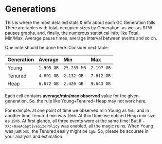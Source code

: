 # Generations

This is where the most detailed stats & info about each GC Generation falls. There are tables with total, occupied sizes by Generation, as well as STW pauses graphs, and, finally, the numerous statistical info, like Total, Min/Max, Average pause times, average interval between events and so on.

One note should be done here. Consider next table:

| Generation | Average | Min | Max |
| :--- | :--- | :--- | :--- |
| Young | `1.995 GB` | `25.255 MB` | `2.197 GB` |
| Tenured | `4.691 GB` | `2.132 GB` | `7.612 GB` |
| Heap | `6.672 GB` | `2.420 GB` | `9.643 GB` |

Each cell contains **average/min/max observed** value for the given generation. So, the rule like Young+Tenured=Heap may not work here.

For example: at one point of time we observed min Young as `5mb`, and in another time Tenured min was `10mb`. At third time we noticed Heap min size as `15mb`. At first glance, all three events were at the same time! But if `-XX:+UseAdaptiveSizePolicy` was enabled, all the magic ruins. When Young was just `5mb`, the Tenured easily might be `1gb`. So, please be accurate in your analysis and estimation.


